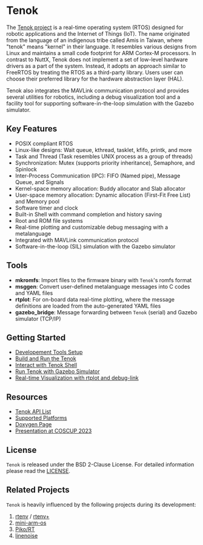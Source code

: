 Tenok
=====

The [Tenok project](https://github.com/shengwen-tw/tenok) is a real-time operating system (RTOS) designed for robotic applications and the
Internet of Things (IoT). The name originated from the language of an indigenous tribe called Amis in Taiwan, where "tenok" means
"kernel" in their language. It resembles various designs from Linux and maintains a small code footprint for ARM Cortex-M processors. In
contrast to NuttX, Tenok does not implement a set of low-level hardware drivers as a part of the system. Instead, it adopts an approach
similar to FreeRTOS by treating the RTOS as a third-party library. Users user can choose their preferred library for the hardware abstraction
layer (HAL).

Tenok also integrates the MAVLink communication protocol and provides several utilities for robotics, including a debug visualization tool 
and a facility tool for supporting software-in-the-loop simulation with the Gazebo simulator.

## Key Features

* POSIX compliant RTOS
* Linux-like designs: Wait queue, kthread, tasklet, kfifo, printk, and more
* Task and Thread (Task resembles UNIX process as a group of threads)
* Synchronization: Mutex (supports priority inheritance), Semaphore, and Spinlock
* Inter-Process Communication (IPC): FIFO (Named pipe), Message Queue, and Signals
* Kernel-space memory allocation: Buddy allocator and Slab allocator
* User-space memory allocation: Dynamic allocation (First-Fit Free List) and Memory pool
* Software timer and clock
* Built-in Shell with command completion and history saving
* Root and ROM file systems
* Real-time plotting and customizable debug messaging with a metalanguage
* Integrated with MAVLink communication protocol
* Software-in-the-loop (SIL) simulation with the Gazebo simulator

## Tools

* **mkromfs**: Import files to the firmware binary with `Tenok`'s romfs format
* **msggen**: Convert user-defined metalanguage messages into C codes and YAML files
* **rtplot**: For on-board data real-time plotting, where the message definitions are loaded from the auto-generated YAML files
* **gazebo_bridge**: Message forwarding between `Tenok` (serial) and Gazebo simulator (TCP/IP)

## Getting Started

* [Developement Tools Setup](https://tenok-rtos.github.io/md_docs_1_environment_setup.html)
* [Build and Run the Tenok](https://tenok-rtos.github.io/md_docs_2_build_and_run.html)
* [Interact with Tenok Shell](https://tenok-rtos.github.io/md_docs_3_shell.html)
* [Run Tenok with Gazebo Simulator](https://tenok-rtos.github.io/md_docs_4_gazebo.html)
* [Real-time Visualization with rtplot and debug-link](https://tenok-rtos.github.io/md_docs_5_debug_link.html)

## Resources 

* [Tenok API List](https://tenok-rtos.github.io/md_docs_6_api_list.html)
* [Supported Platforms](https://tenok-rtos.github.io/md_docs_7_platforms.html)
* [Doxygen Page](https://tenok-rtos.github.io/index.html)
* [Presentation at COSCUP 2023](https://drive.google.com/file/d/1p8YJVPVwFAEknMXPbXzjj0y0p5qcqT2T/view?fbclid=IwAR1kYbiMB8bbCdlgW6ffHRBong7hNtJ8uCeVU4Qi5HvZ3G3srwhKPasPLEg)

## License

`Tenok` is released under the BSD 2-Clause License. For detailed information please read the [LICENSE](https://github.com/shengwen-tw/neo-rtenv/blob/master/LICENSE).

## Related Projects

`Tenok` is heavily influenced by the following projects during its development:

1. [rtenv](https://github.com/embedded2014/rtenv) / [rtenv+](https://github.com/embedded2014/rtenv-plus)
2. [mini-arm-os](https://github.com/jserv/mini-arm-os)
3. [Piko/RT](https://github.com/PikoRT/pikoRT)
4. [linenoise](https://github.com/antirez/linenoise)
